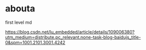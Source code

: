 # abouta

first level md

https://blog.csdn.net/lu_embedded/article/details/109006380?utm_medium=distribute.pc_relevant.none-task-blog-baidujs_title-0&spm=1001.2101.3001.4242
